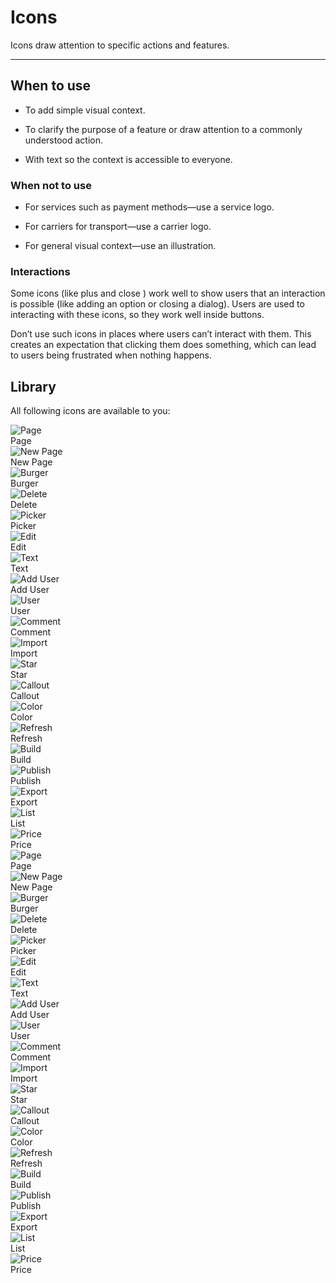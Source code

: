 
# Icons

Icons draw attention to specific actions and features.

---

## When to use

- To add simple visual context.

- To clarify the purpose of a feature or draw attention to a commonly understood action.

- With text so the context is accessible to everyone.

### When not to use

- For services such as payment methods—use a service logo.

- For carriers for transport—use a carrier logo.

- For general visual context—use an illustration.

### Interactions

Some icons (like plus and close ) work well to show users that an interaction is possible (like adding an option or closing a dialog). Users are used to interacting with these icons, so they work well inside buttons.

Don’t use such icons in places where users can’t interact with them. This creates an expectation that clicking them does something, which can lead to users being frustrated when nothing happens.

## Library

All following icons are available to you:

  
![Page](https://studio-assets.supernova.io/design-systems/14533/87399839-2ec1-4d3f-b815-be0bc5e52b9f.png)  
Page  
![New Page](https://studio-assets.supernova.io/design-systems/14533/0b270606-9351-4791-b6f9-aec4fc4965c0.png)  
New Page  
![Burger](https://studio-assets.supernova.io/design-systems/14533/c9f4c20e-f079-46eb-8c8e-096a1634d914.png)  
Burger  
![Delete](https://studio-assets.supernova.io/design-systems/14533/5dd73716-0a59-4cdd-be76-fa48c2c8ad88.png)  
Delete  
![Picker](https://studio-assets.supernova.io/design-systems/14533/36301a94-204e-47ea-a0d1-33bf904aa96c.png)  
Picker  
![Edit](https://studio-assets.supernova.io/design-systems/14533/65fc2876-33b5-43ab-9d72-6880108fb21e.png)  
Edit  
![Text](https://studio-assets.supernova.io/design-systems/14533/a41fa676-caf3-4f8b-b554-ae7834f8b93b.png)  
Text  
![Add User](https://studio-assets.supernova.io/design-systems/14533/695b2b8f-1215-4724-81d8-eb624a8a4d1c.png)  
Add User  
![User](https://studio-assets.supernova.io/design-systems/14533/1f8bc300-487b-4019-88ab-5ee94dee557c.png)  
User  
![Comment](https://studio-assets.supernova.io/design-systems/14533/ad5f3994-437d-45e8-8fbb-8edc8ed7e976.png)  
Comment  
![Import](https://studio-assets.supernova.io/design-systems/14533/4d8dba8e-3682-4968-baa4-6d6509d7ae7a.png)  
Import  
![Star](https://studio-assets.supernova.io/design-systems/14533/2f58cd33-cfc3-4dba-8fc8-1f7f03438d82.png)  
Star  
![Callout](https://studio-assets.supernova.io/design-systems/14533/b4e8064f-9bfc-4ce8-a9c7-83efa64a7f73.png)  
Callout  
![Color](https://studio-assets.supernova.io/design-systems/14533/4df201b4-2b8c-47aa-9bd5-1cd9170859a7.png)  
Color  
![Refresh](https://studio-assets.supernova.io/design-systems/14533/1651ab14-5ef8-4f03-bae4-9981f3a1c45b.png)  
Refresh  
![Build](https://studio-assets.supernova.io/design-systems/14533/80b17f8a-ab66-40bd-83bf-17001fd82af4.png)  
Build  
![Publish](https://studio-assets.supernova.io/design-systems/14533/eeb28769-c53d-4729-9e4b-cb3fbd988ca7.png)  
Publish  
![Export](https://studio-assets.supernova.io/design-systems/14533/3d2bc46d-84eb-4355-8284-4c376c66a2f5.png)  
Export  
![List](https://studio-assets.supernova.io/design-systems/14533/a7c2b702-5797-4256-91ac-2c71cf5e1a0d.png)  
List  
![Price](https://studio-assets.supernova.io/design-systems/14533/6bd2ac39-2528-4d78-a150-04e5dad95b3a.png)  
Price  
![Page](https://studio-assets.supernova.io/design-systems/14533/dce193ba-b5d5-4a3d-8118-6440e9ca10b5.png)  
Page  
![New Page](https://studio-assets.supernova.io/design-systems/14533/a197592f-bb7c-446d-b6b9-43b3e151a8f5.png)  
New Page  
![Burger](https://studio-assets.supernova.io/design-systems/14533/5f1d9278-3cc4-4c1a-8500-0b68f6c48e23.png)  
Burger  
![Delete](https://studio-assets.supernova.io/design-systems/14533/4fab06c2-6fd4-4c9b-8d1a-7b2760db1b5f.png)  
Delete  
![Picker](https://studio-assets.supernova.io/design-systems/14533/5c8f2c5c-df7f-4096-91cf-2f65939c9e89.png)  
Picker  
![Edit](https://studio-assets.supernova.io/design-systems/14533/83db0658-9856-4f8f-ae34-9046f512f5cf.png)  
Edit  
![Text](https://studio-assets.supernova.io/design-systems/14533/039b84ed-b884-4099-97f6-c0ec3259331d.png)  
Text  
![Add User](https://studio-assets.supernova.io/design-systems/14533/93ad2297-cf0a-4b6a-8c7f-d9339d8f25e3.png)  
Add User  
![User](https://studio-assets.supernova.io/design-systems/14533/0d39c16b-d063-43bb-8f43-89b482559873.png)  
User  
![Comment](https://studio-assets.supernova.io/design-systems/14533/6352f595-8e5c-4e81-bc07-8fd3944310bd.png)  
Comment  
![Import](https://studio-assets.supernova.io/design-systems/14533/e74e78cc-74f9-49ea-a309-ee126d72b07b.png)  
Import  
![Star](https://studio-assets.supernova.io/design-systems/14533/df00a3bc-978b-43d4-92ba-de61feb78868.png)  
Star  
![Callout](https://studio-assets.supernova.io/design-systems/14533/edf13c30-89db-46fa-bdd2-f3fe199e12aa.png)  
Callout  
![Color](https://studio-assets.supernova.io/design-systems/14533/dcb36ee2-96f3-4016-8b4a-c466eeaf508e.png)  
Color  
![Refresh](https://studio-assets.supernova.io/design-systems/14533/5ae3e02b-a62f-4505-997b-8d80515ecdfc.png)  
Refresh  
![Build](https://studio-assets.supernova.io/design-systems/14533/df9ad532-16a9-439e-b065-275c5f365777.png)  
Build  
![Publish](https://studio-assets.supernova.io/design-systems/14533/38b99af2-761b-41d1-a2ff-b35c01b39503.png)  
Publish  
![Export](https://studio-assets.supernova.io/design-systems/14533/de0f0e46-bc5e-44dc-adbf-0e24292ef615.png)  
Export  
![List](https://studio-assets.supernova.io/design-systems/14533/fb500431-42cd-48ea-8063-c716ba3c3093.png)  
List  
![Price](https://studio-assets.supernova.io/design-systems/14533/e1a2eee5-3545-40e7-9af0-24b6da6be04b.png)  
Price  
